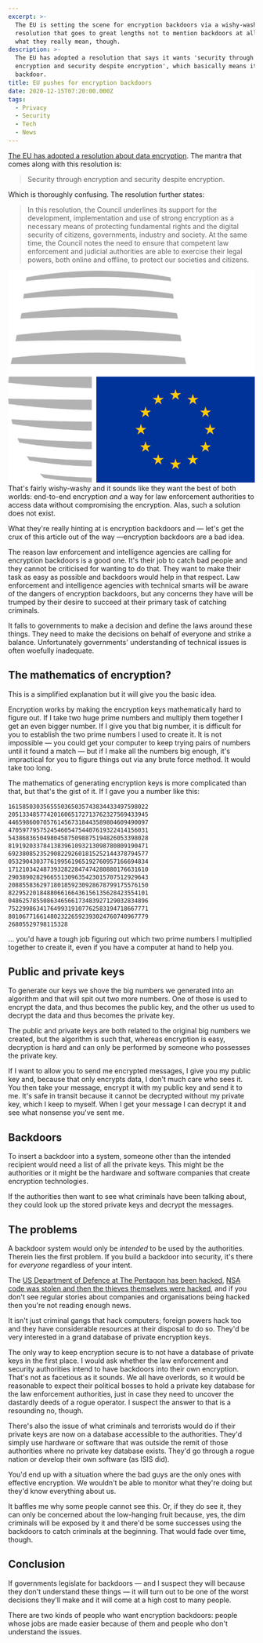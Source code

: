 ```yaml
---
excerpt: >-
  The EU is setting the scene for encryption backdoors via a wishy-washy
  resolution that goes to great lengths not to mention backdoors at all. That's
  what they really mean, though.
description: >-
  The EU has adopted a resolution that says it wants 'security through
  encryption and security despite encryption', which basically means it wants a
  backdoor.
title: EU pushes for encryption backdoors
date: 2020-12-15T07:20:00.000Z
tags:
  - Privacy
  - Security
  - Tech
  - News
---
```

[The EU has adopted a resolution about data encryption](https://www.consilium.europa.eu/en/press/press-releases/2020/12/14/encryption-council-adopts-resolution-on-security-through-encryption-and-security-despite-encryption/?utm_source=dsms-auto&utm_medium=email&utm_campaign=Encryption%3a+Council+adopts+resolution+on+security+through+encryption+and+security+despite+encryption#). The mantra that comes along with this resolution is:

> Security through encryption and security despite encryption.

Which is thoroughly confusing. The resolution further states:

> In this resolution, the Council underlines its support for the development, implementation and use of strong encryption as a necessary means of protecting fundamental rights and the digital security of citizens, governments, industry and society. At the same time, the Council notes the need to ensure that competent law enforcement and judicial authorities are able to exercise their legal powers, both online and offline, to protect our societies and citizens.

![EU Council logo.](/assets/images/posts/2020/12/2020-12-15-eu-council-logo.png "class=s33 right|@itemprop=image")
That's fairly wishy-washy and it sounds like they want the best of both worlds: end-to-end encryption *and* a way for law enforcement authorities to access data without compromising the encryption. Alas, such a solution does not exist.

What they're really hinting at is encryption backdoors and — let's get the crux of this article out of the way —encryption backdoors are a bad idea.

The reason law enforcement and intelligence agencies are calling for encryption backdoors is a good one. It's their job to catch bad people and they cannot be criticised for wanting to do that. They want to make their task as easy as possible and backdoors would help in that respect. Law enforcement and intelligence agencies with technical smarts will be aware of the dangers of encryption backdoors, but any concerns they have will be trumped by their desire to succeed at their primary task of catching criminals. 

It falls to governments to make a decision and define the laws around these things. They need to make the decisions on behalf of everyone and strike a balance. Unfortunately governments' understanding of technical issues is often woefully inadequate.

## The mathematics of encryption?

This is a simplified explanation but it will give you the basic idea.

Encryption works by making the encryption keys mathematically hard to figure out. If I take two huge prime numbers and multiply them together I get an even bigger number. If I give you that big number, it is difficult for you to establish the two prime numbers I used to create it. It is not impossible — you could get your computer to keep trying pairs of numbers until it found a match — but if I make all the numbers big enough, it's impractical for you to figure things out via any brute force method. It would take too long.

The mathematics of generating encryption keys is more complicated than that, but that's the gist of it. If I gave you a number like this:

```
1615850303565550365035743834433497598022
2051334857742016065172713762327569433945
4465986007057614567318443589804609490097
4705977957524546054754407619322414156031
5438683650498045875098875194826053398028
8191920337841383961093213098780809190471
6923808523529082292601815252144378794577
0532904303776199561965192760957166694834
1712103424873932822847474280880176631610
2903890282966551309635423015707512929643
2088558362971801859230928678799175576150
8229522018488066166436156135628423554101
0486257855086346566173483927129032834896
7522998634176499319107762583194718667771
8010677166148023226592393024760740967779
26805529798115328
```

… you'd have a tough job figuring out which two prime numbers I multiplied together to create it, even if you have a computer at hand to help you. 

## Public and private keys

To generate our keys we shove the big numbers we generated into an algorithm and that will spit out two more numbers. One of those is used to encrypt the data, and thus becomes the public key, and the other us used to decrypt the data and thus becomes the private key.

The public and private keys are both related to the original big numbers we created, but the algorithm is such that, whereas encryption is easy, decryption is hard and can only be performed by someone who possesses the private key.

If I want to allow you to send me encrypted messages, I give you my public key and, because that only encrypts data, I don't much care who sees it. You then take your message, encrypt it with my public key and send it to me. It's safe in transit because it cannot be decrypted without my private key, which I keep to myself. When I get your message I can decrypt it and see what nonsense you've sent me.

## Backdoors

To insert a backdoor into a system, someone other than the intended recipient would need a list of all the private keys. This might be the authorities or it might be the hardware and software companies that create encryption technologies.

If the authorities then want to see what criminals have been talking about, they could look up the stored private keys and decrypt the messages.

## The problems

A backdoor system would only be *intended* to be used by the authorities. Therein lies the first problem. If you build a backdoor into security, it's there for *everyone* regardless of your intent.

The [US Department of Defence at The Pentagon has been hacked](https://www.silicon.co.uk/security/cyberwar/us-dod-hacked-331903), [NSA code was stolen and then the thieves themselves were hacked](https://www.wired.co.uk/article/nsa-hacking-tools-stolen-hackers), and if you don't see regular stories about companies and organisations being hacked then you're not reading enough news.

It isn't just criminal gangs that hack computers; foreign powers hack too and they have considerable resources at their disposal to do so. They'd be very interested in a grand database of private encryption keys.

The only way to keep encryption secure is to not have a database of private keys in the first place. I would ask whether the law enforcement and security authorities intend to have backdoors into their own encryption. That's not as facetious as it sounds. We all have overlords, so it would be reasonable to expect their political bosses to hold a private key database for the law enforcement authorities, just in case they need to uncover the dastardly deeds of a rogue operator. I suspect the answer to that is a resounding no, though.

There's also the issue of what criminals and terrorists would do if their private keys are now on a database accessible to the authorities. They'd simply use hardware or software that was outside the remit of those authorities where no private key database exists. They'd go through a rogue nation or develop their own software (as ISIS did).

You'd end up with a situation where the bad guys are the only ones with effective encryption. We wouldn't be able to monitor what they're doing but they'd know everything about us.

It baffles me why some people cannot see this. Or, if they do see it, they can only be concerned about the low-hanging fruit because, yes, the dim criminals will be exposed by it and there'd be some successes using the backdoors to catch criminals at the beginning. That would fade over time, though.

## Conclusion

If governments legislate for backdoors — and I suspect they will because they don't understand these things — it will turn out to be one of the worst decisions they'll make and it will come at a high cost to many people.

There are two kinds of people who want encryption backdoors: people whose jobs are made easier because of them and people who don't understand the issues.


